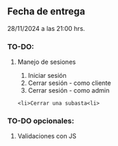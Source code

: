 ## Fecha de entrega
28/11/2024 a las 21:00 hrs.


### TO-DO:
<ol>
	<li>Manejo de sesiones</li>
		<ol>
			<li>Iniciar sesión</li>
			<li>Cerrar sesión - como cliente</li>
			<li>Cerrar sesión - como admin</li>
		</ol>

	<li>Cerrar una subasta<li>
</ol>

### TO-DO opcionales:
<ol>
	<li>Validaciones con JS</li>
</ol>